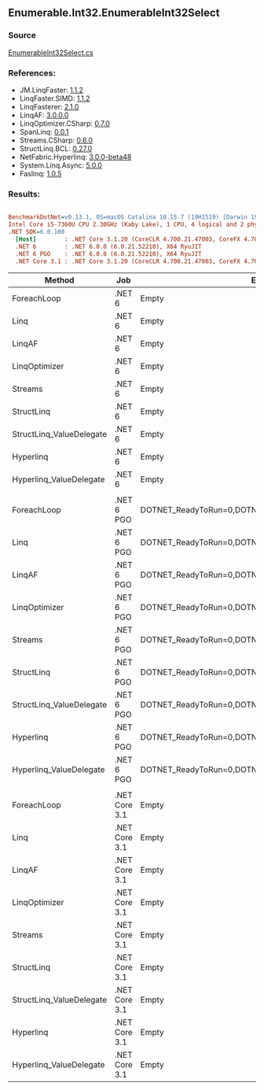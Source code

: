 ﻿## Enumerable.Int32.EnumerableInt32Select

### Source
[EnumerableInt32Select.cs](../LinqBenchmarks/Enumerable/Int32/EnumerableInt32Select.cs)

### References:
- JM.LinqFaster: [1.1.2](https://www.nuget.org/packages/JM.LinqFaster/1.1.2)
- LinqFaster.SIMD: [1.1.2](https://www.nuget.org/packages/LinqFaster.SIMD/1.0.3)
- LinqFasterer: [2.1.0](https://www.nuget.org/packages/LinqFasterer/2.1.0)
- LinqAF: [3.0.0.0](https://www.nuget.org/packages/LinqAF/3.0.0.0)
- LinqOptimizer.CSharp: [0.7.0](https://www.nuget.org/packages/LinqOptimizer.CSharp/0.7.0)
- SpanLinq: [0.0.1](https://www.nuget.org/packages/SpanLinq/0.0.1)
- Streams.CSharp: [0.6.0](https://www.nuget.org/packages/Streams.CSharp/0.6.0)
- StructLinq.BCL: [0.27.0](https://www.nuget.org/packages/StructLinq/0.27.0)
- NetFabric.Hyperlinq: [3.0.0-beta48](https://www.nuget.org/packages/NetFabric.Hyperlinq/3.0.0-beta48)
- System.Linq.Async: [5.0.0](https://www.nuget.org/packages/System.Linq.Async/5.0.0)
- Faslinq: [1.0.5](https://www.nuget.org/packages/Faslinq/1.0.5)

### Results:
``` ini

BenchmarkDotNet=v0.13.1, OS=macOS Catalina 10.15.7 (19H1519) [Darwin 19.6.0]
Intel Core i5-7360U CPU 2.30GHz (Kaby Lake), 1 CPU, 4 logical and 2 physical cores
.NET SDK=6.0.100
  [Host]        : .NET Core 3.1.20 (CoreCLR 4.700.21.47003, CoreFX 4.700.21.47101), X64 RyuJIT
  .NET 6        : .NET 6.0.0 (6.0.21.52210), X64 RyuJIT
  .NET 6 PGO    : .NET 6.0.0 (6.0.21.52210), X64 RyuJIT
  .NET Core 3.1 : .NET Core 3.1.20 (CoreCLR 4.700.21.47003, CoreFX 4.700.21.47101), X64 RyuJIT


```
|                   Method |           Job |                                                EnvironmentVariables |       Runtime | Count |       Mean |    Error |   StdDev |        Ratio | RatioSD |  Gen 0 | Allocated |
|------------------------- |-------------- |-------------------------------------------------------------------- |-------------- |------ |-----------:|---------:|---------:|-------------:|--------:|-------:|----------:|
|              ForeachLoop |        .NET 6 |                                                               Empty |      .NET 6.0 |   100 |   586.1 ns |  0.67 ns |  0.63 ns |     baseline |         | 0.0191 |      40 B |
|                     Linq |        .NET 6 |                                                               Empty |      .NET 6.0 |   100 | 1,207.1 ns |  1.57 ns |  1.47 ns | 2.06x slower |   0.00x | 0.0458 |      96 B |
|                   LinqAF |        .NET 6 |                                                               Empty |      .NET 6.0 |   100 |   743.2 ns |  1.78 ns |  1.58 ns | 1.27x slower |   0.00x | 0.0191 |      40 B |
|            LinqOptimizer |        .NET 6 |                                                               Empty |      .NET 6.0 |   100 | 2,627.3 ns | 14.37 ns | 12.74 ns | 4.48x slower |   0.02x | 4.2534 |   8,906 B |
|                  Streams |        .NET 6 |                                                               Empty |      .NET 6.0 |   100 | 2,214.4 ns |  4.75 ns |  4.44 ns | 3.78x slower |   0.01x | 0.2823 |     592 B |
|               StructLinq |        .NET 6 |                                                               Empty |      .NET 6.0 |   100 |   621.0 ns |  0.68 ns |  0.63 ns | 1.06x slower |   0.00x | 0.0305 |      64 B |
| StructLinq_ValueDelegate |        .NET 6 |                                                               Empty |      .NET 6.0 |   100 |   532.0 ns |  0.40 ns |  0.32 ns | 1.10x faster |   0.00x | 0.0191 |      40 B |
|                Hyperlinq |        .NET 6 |                                                               Empty |      .NET 6.0 |   100 |   615.7 ns |  0.47 ns |  0.40 ns | 1.05x slower |   0.00x | 0.0191 |      40 B |
|  Hyperlinq_ValueDelegate |        .NET 6 |                                                               Empty |      .NET 6.0 |   100 |   497.9 ns |  0.61 ns |  0.55 ns | 1.18x faster |   0.00x | 0.0191 |      40 B |
|                          |               |                                                                     |               |       |            |          |          |              |         |        |           |
|              ForeachLoop |    .NET 6 PGO | DOTNET_ReadyToRun=0,DOTNET_TC_QuickJitForLoops=1,DOTNET_TieredPGO=1 |      .NET 6.0 |   100 |   272.2 ns |  0.20 ns |  0.17 ns |     baseline |         | 0.0191 |      40 B |
|                     Linq |    .NET 6 PGO | DOTNET_ReadyToRun=0,DOTNET_TC_QuickJitForLoops=1,DOTNET_TieredPGO=1 |      .NET 6.0 |   100 |   450.3 ns |  0.95 ns |  0.80 ns | 1.65x slower |   0.00x | 0.0458 |      96 B |
|                   LinqAF |    .NET 6 PGO | DOTNET_ReadyToRun=0,DOTNET_TC_QuickJitForLoops=1,DOTNET_TieredPGO=1 |      .NET 6.0 |   100 |   397.7 ns |  0.33 ns |  0.31 ns | 1.46x slower |   0.00x | 0.0191 |      40 B |
|            LinqOptimizer |    .NET 6 PGO | DOTNET_ReadyToRun=0,DOTNET_TC_QuickJitForLoops=1,DOTNET_TieredPGO=1 |      .NET 6.0 |   100 | 2,278.4 ns | 13.30 ns | 11.10 ns | 8.37x slower |   0.04x | 4.2534 |   8,906 B |
|                  Streams |    .NET 6 PGO | DOTNET_ReadyToRun=0,DOTNET_TC_QuickJitForLoops=1,DOTNET_TieredPGO=1 |      .NET 6.0 |   100 | 1,500.3 ns |  1.87 ns |  1.66 ns | 5.51x slower |   0.01x | 0.2823 |     592 B |
|               StructLinq |    .NET 6 PGO | DOTNET_ReadyToRun=0,DOTNET_TC_QuickJitForLoops=1,DOTNET_TieredPGO=1 |      .NET 6.0 |   100 |   334.1 ns |  0.70 ns |  0.66 ns | 1.23x slower |   0.00x | 0.0305 |      64 B |
| StructLinq_ValueDelegate |    .NET 6 PGO | DOTNET_ReadyToRun=0,DOTNET_TC_QuickJitForLoops=1,DOTNET_TieredPGO=1 |      .NET 6.0 |   100 |   312.2 ns |  0.28 ns |  0.24 ns | 1.15x slower |   0.00x | 0.0191 |      40 B |
|                Hyperlinq |    .NET 6 PGO | DOTNET_ReadyToRun=0,DOTNET_TC_QuickJitForLoops=1,DOTNET_TieredPGO=1 |      .NET 6.0 |   100 |   360.6 ns |  0.32 ns |  0.29 ns | 1.32x slower |   0.00x | 0.0191 |      40 B |
|  Hyperlinq_ValueDelegate |    .NET 6 PGO | DOTNET_ReadyToRun=0,DOTNET_TC_QuickJitForLoops=1,DOTNET_TieredPGO=1 |      .NET 6.0 |   100 |   286.5 ns |  0.31 ns |  0.29 ns | 1.05x slower |   0.00x | 0.0191 |      40 B |
|                          |               |                                                                     |               |       |            |          |          |              |         |        |           |
|              ForeachLoop | .NET Core 3.1 |                                                               Empty | .NET Core 3.1 |   100 |   533.1 ns |  0.60 ns |  0.56 ns |     baseline |         | 0.0191 |      40 B |
|                     Linq | .NET Core 3.1 |                                                               Empty | .NET Core 3.1 |   100 | 1,121.1 ns |  0.83 ns |  0.77 ns | 2.10x slower |   0.00x | 0.0458 |      96 B |
|                   LinqAF | .NET Core 3.1 |                                                               Empty | .NET Core 3.1 |   100 |   910.1 ns |  0.41 ns |  0.36 ns | 1.71x slower |   0.00x | 0.0191 |      40 B |
|            LinqOptimizer | .NET Core 3.1 |                                                               Empty | .NET Core 3.1 |   100 | 2,631.5 ns | 14.05 ns | 11.73 ns | 4.94x slower |   0.02x | 4.2725 |   8,936 B |
|                  Streams | .NET Core 3.1 |                                                               Empty | .NET Core 3.1 |   100 | 2,160.1 ns |  2.82 ns |  2.63 ns | 4.05x slower |   0.01x | 0.2823 |     592 B |
|               StructLinq | .NET Core 3.1 |                                                               Empty | .NET Core 3.1 |   100 |   741.6 ns |  1.99 ns |  1.66 ns | 1.39x slower |   0.00x | 0.0305 |      64 B |
| StructLinq_ValueDelegate | .NET Core 3.1 |                                                               Empty | .NET Core 3.1 |   100 |   656.6 ns |  0.74 ns |  0.66 ns | 1.23x slower |   0.00x | 0.0191 |      40 B |
|                Hyperlinq | .NET Core 3.1 |                                                               Empty | .NET Core 3.1 |   100 |   802.9 ns |  0.42 ns |  0.38 ns | 1.51x slower |   0.00x | 0.0191 |      40 B |
|  Hyperlinq_ValueDelegate | .NET Core 3.1 |                                                               Empty | .NET Core 3.1 |   100 |   660.7 ns |  1.12 ns |  0.87 ns | 1.24x slower |   0.00x | 0.0191 |      40 B |
